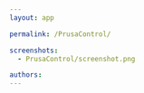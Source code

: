 ```yaml
---
layout: app

permalink: /PrusaControl/

screenshots:
  - PrusaControl/screenshot.png

authors:
---
```

